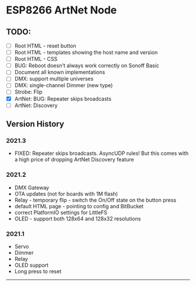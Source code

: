 # ESP8266 ArtNet Node

## TODO:

- [ ] Root HTML - reset button
- [ ] Root HTML - templates showing the host name and version
- [ ] Root HTML - CSS
- [ ] BUG: Reboot doesn't always work correctly on Sonoff Basic
- [ ] Document all known implementations
- [ ] DMX: support multiple universes
- [ ] DMX: single-channel Dimmer (new type)
- [ ] Strobe: Flip
- [x] ArtNet: BUG: Repeater skips broadcasts
- [ ] ArtNet: Discovery

## Version History

### 2021.3
- FIXED: Repeater skips broadcasts. AsyncUDP rules! But this comes with a high price of dropping ArtNet Discovery feature
  
### 2021.2
- DMX Gateway
- OTA updates (not for boards with 1M flash)
- Relay - temporary flip - switch the On/Off state on the button press
- default HTML page - pointing to config and BitBucket
- correct PlatformIO settings for LittleFS
- OLED - support both 128x64 and 128x32 resolutions

### 2021.1
- Servo
- Dimmer
- Relay 
- OLED support
- Long press to reset

---
